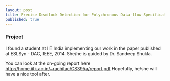 ```yaml
---
layout: post
title: Precise Deadlock Detection for Polychronous Data-flow Specifications
published: true
---
```


### Project
I found a student at IIT India implementing our work in the paper published at ESLSyn - DAC, IEEE, 2014. She/he is guided by Dr. Sandeep Shukla.

You can look at the on-going report here http://home.iitk.ac.in/~rachitac/CS395a/report.pdf
Hopefully, he/she will have a nice tool after.